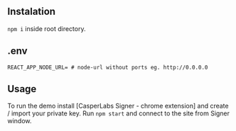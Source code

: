 ## Instalation

`npm i` inside root directory.

## .env


```
REACT_APP_NODE_URL= # node-url without ports eg. http://0.0.0.0
```


## Usage

To run the demo install [CasperLabs Signer - chrome extension] and create / import your private key. Run `npm start` and connect to the site from Signer window.
